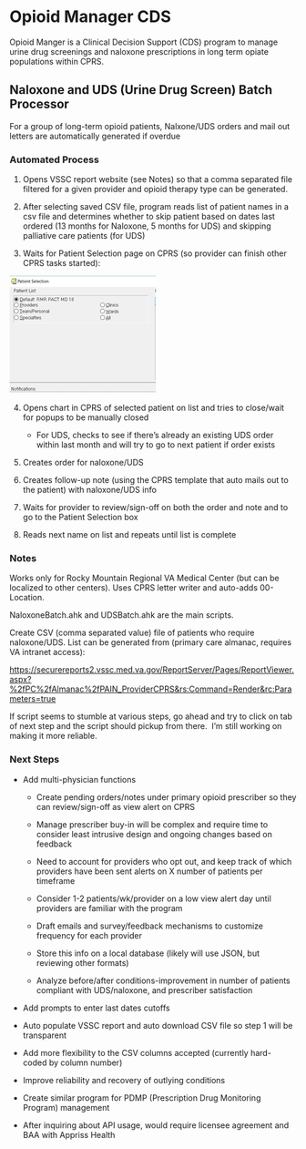 # Opioid Manager CDS

Opioid Manger is a Clinical Decision Support (CDS) program to manage urine drug screenings and naloxone prescriptions in long
term opiate populations within CPRS.

## Naloxone and UDS (Urine Drug Screen) Batch Processor

For a group of long-term opioid patients, Nalxone/UDS orders and mail out letters are automatically generated if overdue

### Automated Process

1. Opens VSSC report website (see Notes) so that a comma separated file filtered for a given provider and opioid therapy type can be generated. 

2. After selecting saved CSV file, program reads list of patient names in a csv file and determines whether to skip patient based on dates last
ordered (13 months for Naloxone, 5 months for UDS) and skipping palliative care patients (for UDS)

3. Waits for Patient Selection page on CPRS (so provider can finish other CPRS tasks started):

![](media/d023f343a21771cf4e5bc82d1d865122.png)

4. Opens chart in CPRS of selected patient on list and tries to
close/wait for popups to be manually closed

   - For UDS, checks to see if there’s already an existing UDS order within last month and will try to go to next patient if order exists

5. Creates order for naloxone/UDS

6. Creates follow-up note (using the CPRS template that auto mails out to the patient) with naloxone/UDS info

7. Waits for provider to review/sign-off on both the order and note and to go to the Patient Selection box

8. Reads next name on list and repeats until list is complete

### Notes

Works only for Rocky Mountain Regional VA Medical Center (but can be localized to other centers). 
Uses CPRS letter writer and auto-adds 00-Location.

NaloxoneBatch.ahk and UDSBatch.ahk are the main scripts.

Create CSV (comma separated value) file of patients who require naloxone/UDS. List can be generated from (primary care almanac, requires VA intranet access):

https://securereports2.vssc.med.va.gov/ReportServer/Pages/ReportViewer.aspx?%2fPC%2fAlmanac%2fPAIN_ProviderCPRS&rs:Command=Render&rc:Parameters=true

If script seems to stumble at various steps, go ahead and try to click on tab of next step and the script should pickup from there.  I’m still working on making
it more reliable.

### Next Steps

- Add multi-physician functions

  - Create pending orders/notes under primary opioid prescriber so they can review/sign-off as view alert on CPRS

  - Manage prescriber buy-in will be complex and require time to consider least intrusive design and ongoing changes based on feedback

  - Need to account for providers who opt out, and keep track of which
providers have been sent alerts on X number of patients per timeframe

  - Consider 1-2 patients/wk/provider on a low view alert day until
providers are familiar with the program

  - Draft emails and survey/feedback mechanisms to customize
frequency for each provider

  - Store this info on a local database (likely will use JSON, but
reviewing other formats)

  - Analyze before/after conditions-improvement in number of
patients compliant with UDS/naloxone, and prescriber satisfaction

- Add prompts to enter last dates cutoffs

- Auto populate VSSC report and auto download CSV file so step 1 will be transparent

- Add more flexibility to the CSV columns accepted (currently hard-coded by column number)

- Improve reliability and recovery of outlying conditions

- Create similar program for PDMP (Prescription Drug Monitoring Program) management

- After inquiring about API usage, would require licensee agreement and BAA with Appriss Health
